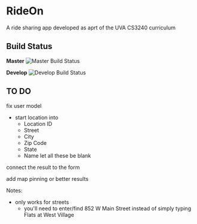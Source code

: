 # RideOn
A ride sharing app developed as aprt of the UVA CS3240 curriculum

## Build Status
**Master**
![Master Build Status](https://travis-ci.com/uva-cs3240-f19/project-102-rideon.svg?token=6qzs2Kors1PzmyQsy5PA&branch=master)

**Develop**
![Develop Build Status](https://travis-ci.com/uva-cs3240-f19/project-102-rideon.svg?token=6qzs2Kors1PzmyQsy5PA&branch=develop)

## TO DO


fix user model
- start location into
    - Location ID
    - Street
    - City
    - Zip Code
    - State
    - Name
let all these be blank




connect the result to the form

add map pinning or better results

Notes:
- only works for streets
    - you'll need to enter/find 852 W Main Street instead of simply typing Flats at West Village